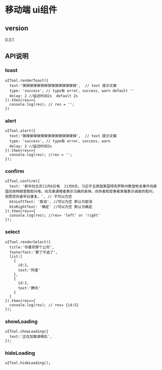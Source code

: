 
# 移动端 ui组件

## version
0.0.1

## API说明

### toast
```
uITool.renderToast({
  text:'弹弹弹弹弹弹弹弹弹弹弹弹弹弹弹',  // text 提示文案 
  type: 'success', // type有 error, success, warn default ''
  delay: 2 //延迟时间2s  default 2s
}).then(res=>{
  console.log(res); // res = '';
})
```

### alert
``` 
uITool.alert({
  text:'弹弹弹弹弹弹弹弹弹弹弹弹弹弹弹',  // text 提示文案
  type: 'success', // type有 error, success, warn
  delay: 2 //延迟时间2s
}).then(res=>{
  console.log(res); //res = '';
});
```

### confirm
```
uITool.confirm({
  text: '新华社北京11月6日电  11月6日，习近平主席就美国得克萨斯州教堂枪击事件向美国总统特朗普致慰问电，向无辜遇难者表示沉痛的哀悼，向伤者和受害者家属表示诚挚的慰问，祝愿受伤者早日康复。', // 不可以为空
  btnLeftText: '取消', //可以为空 默认为取消
  btnRightText: '确定' //可以为空 默认为确定
}).then(res=>{
  console.log(res); //res= 'left' or 'right'
});
```

### select
```
uITool.renderSelect({
  title:'你喜欢那个公司',
  footerText:'算了不选了',
  list:[
    {
      id:1,
      text:'阿里'
    },
    {
      id:2,
      text:'腾讯'
    }
  ]
}).then(res=>{
  console.log(res); // res= {id:5}
});
```

### showLoading
```
uITool.showLoading({
  text:'正在加载请稍后',
});
```

### hideLoading
```
uITool.hideLoading();
```